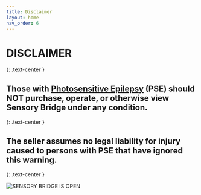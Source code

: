 ```yaml
---
title: Disclaimer
layout: home
nav_order: 6
---
```


# **DISCLAIMER**
{: .text-center }

## **Those with [Photosensitive Epilepsy](https://en.wikipedia.org/wiki/Photosensitive_epilepsy) (PSE) should NOT purchase, operate, or otherwise view Sensory Bridge under any condition.**
{: .text-center }

## **The seller assumes no legal liability for injury caused to persons with PSE that have ignored this warning.**
{: .text-center }

![SENSORY BRIDGE IS OPEN](https://github.com/connornishijima/SensoryBridge/blob/main/extras/img/sad.jpg?raw=true)
